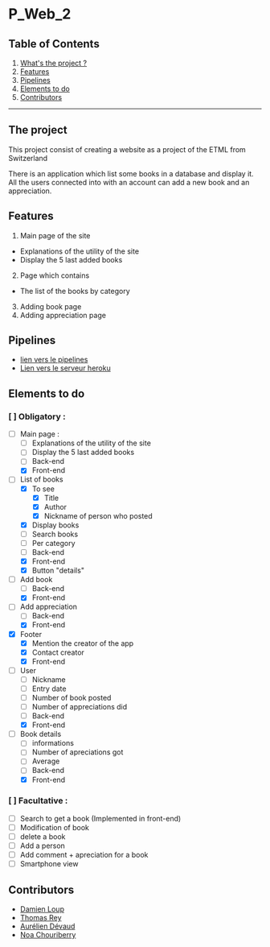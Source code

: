 # P_Web_2

## Table of Contents
1. [What's the project ?](#the-project)
2. [Features](#features)
3. [Pipelines](#pipelines)
3. [Elements to do](#elements-to-do)
4. [Contributors](#contributors)

<hr>

## The project
This project consist of creating a website as a project of the ETML from Switzerland

There is an application which list some books in a database and display it.<br>
All the users connected into with an account can add a new book and an appreciation.

## Features
1. Main page of the site
  - Explanations of the utility of the site
  - Display the 5 last added books
2. Page which contains
  - The list of the books by category
3. Adding book page
4. Adding appreciation page

## Pipelines
- [lien vers le pipelines](https://app.circleci.com/pipelines/github/dam277/P_Web_2?invite=true)
- [Lien vers le serveur heroku](https://dashboard.heroku.com/apps/p-web-2)

## Elements to do
### [ ] Obligatory :
  - [ ] Main page :
    - [ ] Explanations of the utility of the site
    - [ ] Display the 5 last added books
    - [ ] Back-end
    - [x] Front-end
  - [ ] List of books
    - [x] To see
      - [x] Title
      - [x] Author
      - [x] Nickname of person who posted
    - [x] Display books
    - [ ] Search books
    - [ ] Per category
    - [ ] Back-end
    - [x] Front-end
    - [x] Button "details"
  - [ ] Add book
    - [ ] Back-end
    - [x] Front-end
  - [ ] Add appreciation
    - [ ] Back-end
    - [x] Front-end
  - [x] Footer
    - [x] Mention the creator of the app
    - [x] Contact creator
    - [x] Front-end
  - [ ] User
    - [ ] Nickname
    - [ ] Entry date
    - [ ] Number of book posted
    - [ ] Number of appreciations did
    - [ ] Back-end
    - [x] Front-end
  - [ ] Book details
    - [ ] informations
    - [ ] Number of apreciations got
    - [ ] Average
    - [ ] Back-end
    - [x] Front-end
### [ ] Facultative :
  - [ ] Search to get a book (Implemented in front-end)
  - [ ] Modification of book
  - [ ] delete a book
  - [ ] Add a person
  - [ ] Add comment + apreciation for a book
  - [ ] Smartphone view

## Contributors
- [Damien Loup](https://github.com/dam277)
- [Thomas Rey](https://github.com/ThomasRey1)
- [Aurélien Dévaud](https://github.com/AureDeva)
- [Noa Chouriberry](https://github.com/noacid2a)
